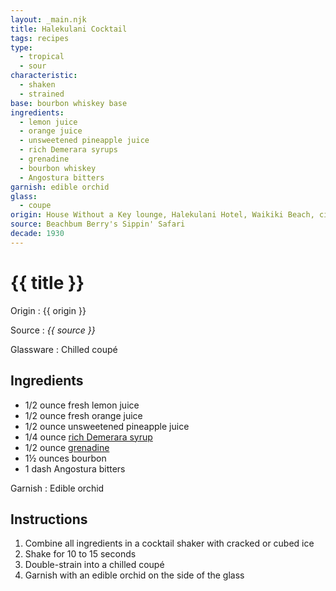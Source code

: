 ```yaml
---
layout: _main.njk
title: Halekulani Cocktail
tags: recipes
type:
  - tropical
  - sour
characteristic:
  - shaken
  - strained
base: bourbon whiskey base
ingredients:
  - lemon juice
  - orange juice
  - unsweetened pineapple juice
  - rich Demerara syrups
  - grenadine
  - bourbon whiskey
  - Angostura bitters
garnish: edible orchid
glass:
  - coupe
origin: House Without a Key lounge, Halekulani Hotel, Waikiki Beach, circa 1930s
source: Beachbum Berry's Sippin' Safari
decade: 1930
---
```

<!-- markdownlint-disable MD025 -->
# {{ title }}
<!-- markdownlint-disable MD025 -->

Origin
  : {{ origin }}

Source
  : <cite>{{ source }}</cite>

Glassware
  : Chilled coupé

## Ingredients

* 1/2 ounce fresh lemon juice
* 1/2 ounce fresh orange juice
* 1/2 ounce unsweetened pineapple juice
* 1/4 ounce [rich Demerara syrup](/mixes/2-1-simple-syrup)
* 1/2 ounce [grenadine](/mixes/grenadine)
* 1&frac12; ounces bourbon
* 1 dash Angostura bitters

Garnish
  : Edible orchid

## Instructions

1. Combine all ingredients in a cocktail shaker with cracked or cubed ice
2. Shake for 10 to 15 seconds
3. Double-strain into a chilled coupé
4. Garnish with an edible orchid on the side of the glass
